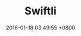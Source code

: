 ---
layout: project
active: true
title: Swiftli
category: Logistic Services
project-slogan: Smart Logestic Services
work-head-image: http://placehold.it/1920x1000
client: Swiftli
date: 2016-01-18 03:49:55 +0800
website: Swiftli.io
website-url: http://Swiftli.io
description: Swiftli is an on-demand delivery network that makes getting things in your city more convenient, affordable, and reliable.

# Work Presentation 1
big-image: http://placehold.it/1280x600
big-image-alt: Swiftly

# Work Presentation 2
work-presentation-2-title: The Brand
work-presentation-2-description: >
    Etiam sit amet fringilla lacus. Pellentesque suscipit ante at ullamcorper pulvinar neque porttitor.
work-presentation-2-image: http://placehold.it/700x500
work-presentation-2-image-alt: Brand

# Work Presentation 3
work-presentation-3-title: The Second Part
work-presentation-3-description: >
    Nulla efficitur nibh in augue ullamcorper porta nec ultricies arcu.
work-presentation-3-image: http://placehold.it/700x500
work-presentation-3-image-alt: The Second Part

# Progress
research: 90
design: 80
development: 85

# Latest (Add these part if you want it to show on latest works)
latest: true
latest-thumbnail: http://placehold.it/500x500
latest-thumbnail-alt: Swiftli
---